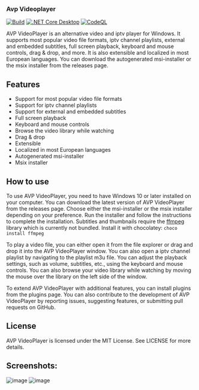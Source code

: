 ### Avp Videoplayer
[![Build](https://github.com/gdoct/AvpVideoPlayer/actions/workflows/dotnet.yml/badge.svg)](https://github.com/gdoct/AvpVideoPlayer/actions/workflows/dotnet.yml)
[![.NET Core Desktop](https://github.com/gdoct/AvpVideoPlayer/actions/workflows/dotnet-desktop.yml/badge.svg)](https://github.com/gdoct/AvpVideoPlayer/actions/workflows/dotnet-desktop.yml)
[![CodeQL](https://github.com/gdoct/AvpVideoPlayer/actions/workflows/codeql-analysis.yml/badge.svg)](https://github.com/gdoct/AvpVideoPlayer/actions/workflows/codeql-analysis.yml)

AVP VideoPlayer is an alternative video and iptv player for Windows. It supports most popular video file formats, iptv channel playlists, external and embedded subtitles, full screen playback, keyboard and mouse controls, drag & drop, and more. It is also extensible and localized in most European languages. You can download the autogenerated msi-installer or the msix installer from the releases page.

## Features
* Support for most popular video file formats
* Support for iptv channel playlists
* Support for external and embedded subtitles
* Full screen playback
* Keyboard and mouse controls
* Browse the video library while watching
* Drag & drop
* Extensible
* Localized in most European languages
* Autogenerated msi-installer
* Msix installer

## How to use
To use AVP VideoPlayer, you need to have Windows 10 or later installed on your computer. You can download the latest version of AVP VideoPlayer from the releases page. Choose either the msi-installer or the msix installer depending on your preference. Run the installer and follow the instructions to complete the installation. 
Subtitles and thumbnails require the [ffmpeg](https://ffmpeg.org) library which is currently not bundled. Install it with chocolatey:
`choco install ffmpeg`

To play a video file, you can either open it from the file explorer or drag and drop it into the AVP VideoPlayer window. You can also open a iptv channel playlist by navigating to the playlist m3u file. You can adjust the playback settings, such as volume, subtitles, etc., using the keyboard and mouse controls. You can also browse your video library while watching by moving the mouse over the library on the left side of the window.

To extend AVP VideoPlayer with additional features, you can install plugins from the plugins page. You can also contribute to the development of AVP VideoPlayer by reporting issues, suggesting features, or submitting pull requests on GitHub.

## License
AVP VideoPlayer is licensed under the MIT License. See LICENSE for more details.

## Screenshots:
![image](https://user-images.githubusercontent.com/11509384/149598556-84c536b8-62c3-46b2-8d3f-14471b9f4ad8.png)
![image](https://user-images.githubusercontent.com/11509384/149601618-b0e1d027-f67a-49f1-9c30-2d46ebf74d9c.png)

